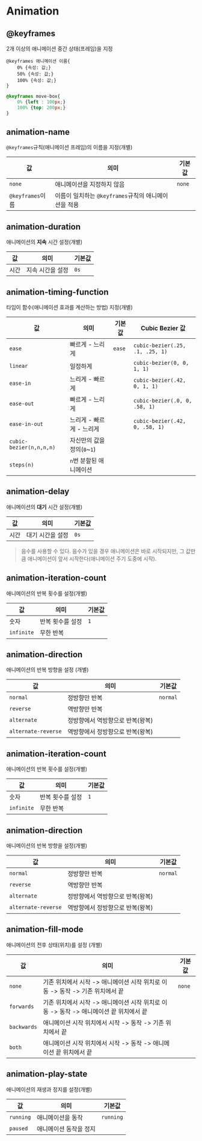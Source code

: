 # Animation

## @keyframes

2개 이상의 애니메이션 중간 상태(프레임)을 지정

```
@keyframes 애니메이션 이름{
    0% {속성: 값;}
    50% {속성: 값;}
    100% {속성: 값;}
}
```

```css
@keyframes move-box{
    0% {left : 100px;}
    100% {top: 200px;}
}
```

## animation-name

`@keyframes`규칙(애니메이션 프레임)의 이름을 지정(개별)

|값|의미|기본값|
|---|---|---|
|`none`|애니메이션을 지정하지 않음|`none`|
|`@keyframes`이름|이름이 일치하는 `@keyframes`규칙의 애니메이션을 적용|

## animation-duration

애니메이션의 **지속** 시간 설정(개별)

|값|의미|기본값|
|---|---|---|
|시간|지속 시간을 설정|`0s`|

## animation-timing-function

타임이 함수(애니메이션 효과를 계산하는 방법) 지정(개별)

|값|의미|기본값|Cubic Bezier 값|
|---|---|---|---|
|`ease`|빠르게 - 느리게|`ease`|`cubic-bezier(.25, .1, .25, 1)`|
|`linear`|일정하게| |`cubic-bezier(0, 0, 1, 1)`|
|`ease-in`|느리게 - 빠르게| |`cubic-bezier(.42, 0, 1, 1)`|
|`ease-out`|빠르게 - 느리게| |`cubic-bezier(.0, 0, .58, 1)`|
|`ease-in-out`|느리게 - 빠르게 - 느리게| |`cubic-bezier(.42, 0, .58, 1)`|
|`cubic-bezier(n,n,n,n)`|자신만의 값을 정의(`0`~`1`)| |
|`steps(n)`|`n`번 분할된 애니메이션| |

## animation-delay 

애니메이션의 **대기** 시간 설정(개별)

|값|의미|기본값|
|---|---|---|
|시간|대기 시간을 설정|`0s`|

> 음수를 사용할 수 있다. 음수가 있을 경우 애니메이션은 바로 시작되지만, 그 값만큼 애니메이션이 앞서 시작한다(애니메이션 주기 도중에 시작).

## animation-iteration-count

애니메이션의 반복 횟수를 설정(개별)

|값|의미|기본값|
|---|---|---|
|숫자|반복 횟수를 설정|`1`|
|`infinite`|무한 반복|

## animation-direction

애니메이션의 반복 방향을 설정 (개별)

|값|의미|기본값|
|---|---|---|
|`normal`|정방향만 반복|`normal`|
|`reverse`|역방향만 반복|
|`alternate`|정방향에서 역방향으로 반복(왕복)|
|`alternate-reverse`|역방향에서 정방향으로 반복(왕복)|

## animation-iteration-count

애니메이션의 반복 횟수를 설정(개별)

|값|의미|기본값|
|---|---|---|
|숫자|반복 횟수를 설정|`1`|
|`infinite`|무한 반복|

## animation-direction

애니메이션의 반복 방향을 설정(개별)

|값|의미|기본값|
|---|---|---|
|`normal`|정방향만 반복|`normal`|
|`reverse`|역방향만 반복|
|`alternate`|정방향에서 역방향으로 반복(왕복)|
|`alternate-reverse`|역방향에서 정방향으로 반복(왕복)|

## animation-fill-mode

애니메이션의 전후 상태(위치)를 설정 (개별)

|값|의미|기본값|
|---|---|---|
|`none`|기존 위치에서 시작 -> 애니메이션 시작 위치로 이동 -> 동작 -> 기존 위치에서 끝|`none`|
|`forwards`|기존 위치에서 시작 -> 애니메이션 시작 위치로 이동 -> 동작 -> 애니메이션 끝 위치에서 끝|
|`backwards`|애니메이션 시작 위치에서 시작 -> 동작 -> 기존 위치에서 끝
|`both`|애니메이션 시작 위치에서 시작 -> 동작 -> 애니메이션 끝 위치에서 끝

## animation-play-state

애니메이션의 재생과 정지를 설정(개별)

|값|의미|기본값|
|---|---|---|
|`running`|애니메이션을 동작|`running`|
|`paused`|애니메이션 동작을 정지|